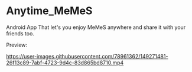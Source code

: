 # Anytime_MeMeS

Android App That let's you enjoy MeMeS anywhere and share it with your friends too.

Preview:

https://user-images.githubusercontent.com/78961362/149271481-26f13c89-7abf-4723-9d4c-83d865bd8710.mp4

